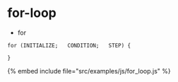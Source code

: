 # for-loop

* for

```
for (INITIALIZE;   CONDITION;   STEP) {

}
```
{% embed include file="src/examples/js/for_loop.js" %}


